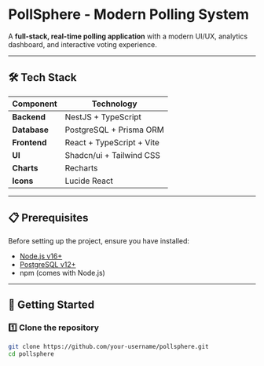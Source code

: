 # PollSphere - Modern Polling System

A **full-stack, real-time polling application** with a modern UI/UX, analytics dashboard, and interactive voting experience.

---

## 🛠️ Tech Stack

| Component   | Technology                               |
|-------------|-------------------------------------------|
| **Backend** | NestJS + TypeScript                      |
| **Database**| PostgreSQL + Prisma ORM                  |
| **Frontend**| React + TypeScript + Vite                |
| **UI**      | Shadcn/ui + Tailwind CSS                 |
| **Charts**  | Recharts                                 |
| **Icons**   | Lucide React                             |

---

## 📋 Prerequisites

Before setting up the project, ensure you have installed:

- [Node.js v16+](https://nodejs.org/)  
- [PostgreSQL v12+](https://www.postgresql.org/download/)  
- npm (comes with Node.js)

---

## 🚀 Getting Started

### 1️⃣ Clone the repository
```bash
git clone https://github.com/your-username/pollsphere.git
cd pollsphere
